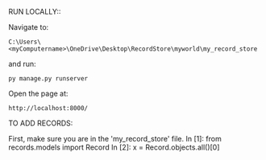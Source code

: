 
RUN LOCALLY::

Navigate to:

    C:\Users\<myComputername>\OneDrive\Desktop\RecordStore\myworld\my_record_store

and run:

    py manage.py runserver

Open the page at:

    http://localhost:8000/

TO ADD RECORDS:

First, make sure you are in the 'my_record_store' file.
In [1]: from records.models import Record
In [2]: x = Record.objects.all()[0]
